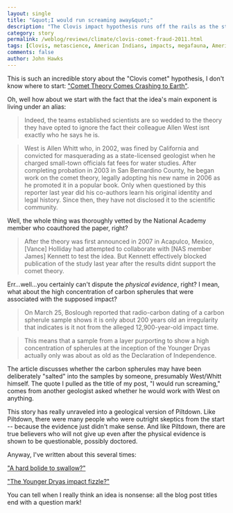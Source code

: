```yaml
---
layout: single 
title: "&quot;I would run screaming away&quot;" 
description: "The Clovis impact hypothesis runs off the rails as the strange background of its main proponent comes to light" 
category: story
permalink: /weblog/reviews/climate/clovis-comet-fraud-2011.html
tags: [Clovis, metascience, American Indians, impacts, megafauna, America, extinction] 
comments: false 
author: John Hawks 
---
```


This is such an incredible story about the "Clovis comet" hypothesis, I don't know where to start: <a href="http://www.miller-mccune.com/science/comet-claim-comes-crashing-to-earth-31180/">"Comet Theory Comes Crashing to Earth"</a>. 

Oh, well how about we start with the fact that the idea's main exponent is living under an alias:

<blockquote>Indeed, the teams established scientists are so wedded to the theory they have opted to ignore the fact their colleague Allen West isnt exactly who he says he is.</blockquote>

<blockquote>West is Allen Whitt  who, in 2002, was fined by California and convicted for masquerading as a state-licensed geologist when he charged small-town officials fat fees for water studies. After completing probation in 2003 in San Bernardino County, he began work on the comet theory, legally adopting his new name in 2006 as he promoted it in a popular book. Only when questioned by this reporter last year did his co-authors learn his original identity and legal history. Since then, they have not disclosed it to the scientific community.</blockquote>

Well, the whole thing was thoroughly vetted by the National Academy member who coauthored the paper, right?

<blockquote>After the theory was first announced in 2007 in Acapulco, Mexico, [Vance] Holliday had attempted to collaborate with [NAS member James] Kennett to test the idea. But Kennett effectively blocked publication of the study last year after the results didnt support the comet theory.</blockquote>

Err...well...you certainly can't dispute the <i>physical evidence</i>, right? I mean, what about the high concentration of carbon spherules that were associated with the supposed impact? 

<blockquote>On March 25, Boslough reported that radio-carbon dating of a carbon spherule sample shows it is only about 200 years old  an irregularity that indicates is it not from the alleged 12,900-year-old impact time.</blockquote>

<blockquote>This means that a sample from a layer purporting to show a high concentration of spherules at the inception of the Younger Dryas actually only was about as old as the Declaration of Independence.</blockquote>

The article discusses whether the carbon spherules may have been deliberately "salted" into the samples by someone, presumably West/Whitt himself. The quote I pulled as the title of my post, "I would run screaming," comes from another geologist asked whether he would work with West on anything.

This story has really unraveled into a geological version of Piltdown. Like Piltdown, there were many people who were outright skeptics from the start -- because the evidence just didn't make sense. And like Piltdown, there are true believers who will not give up even after the physical evidence is shown to be questionable, possibly doctored. 

Anyway, I've written about this several times:

<a href="http://johnhawks.net/weblog/reviews/climate/extinction/younger-dryas-impact-2008.html">"A hard bolide to swallow?"</a>

<a href="http://johnhawks.net/weblog/reviews/climate/extinction-younger-dryas-impact-surovell-2009.html">"The Younger Dryas impact fizzle?"</a>

You can tell when I really think an idea is nonsense: all the blog post titles end with a question mark!

